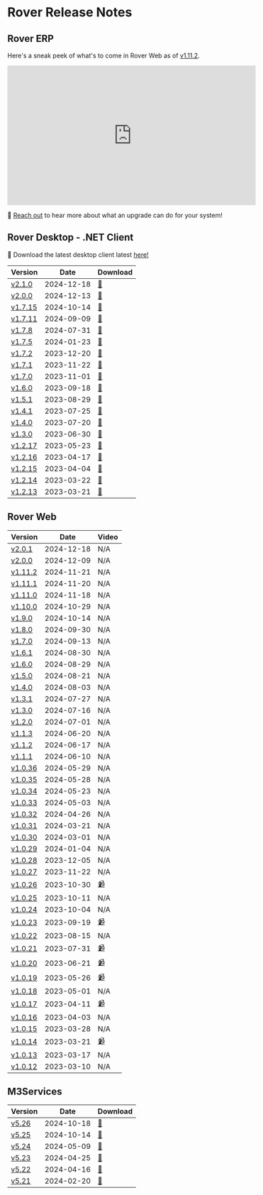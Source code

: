 # Rover Release Notes

<PageHeader />

## Rover ERP

Here's a sneak peek of what's to come in Rover Web as of [v1.11.2](./web/1-11-2/README.md).

<iframe width="560" height="315" src="https://www.youtube.com/embed?listType=playlist&list=PLsvtvn1cJxTIV4jUw9nAGUvMSU4esKECW" title="YouTube video player" frameborder="0" allow="accelerometer; autoplay; clipboard-write; encrypted-media; gyroscope; picture-in-picture; web-share" allowfullscreen></iframe>

📧 [Reach out](mailto:sales@zumasys.com) to hear more about what an upgrade can do for your system!

## Rover Desktop - .NET Client

🚀 Download the latest desktop client latest [here!](https://roverdesktop.blob.core.windows.net/apps/rover-installer@latest.zip)

| Version                               | Date       | Download                                                                         |
| ------------------------------------- | ---------- | -------------------------------------------------------------------------------- |
| [v2.1.0](./desktop/2-1-0/README.md)   | 2024-12-18 | [🔗](https://roverdesktop.blob.core.windows.net/apps/rover-installer-2.1.0.zip)  |
| [v2.0.0](./desktop/2-0-0/README.md)   | 2024-12-13 | [🔗](https://roverdesktop.blob.core.windows.net/apps/rover-installer-2.0.0.zip)  |
| [v1.7.15](./desktop/1-7-15/README.md) | 2024-10-14 | [🔗](https://roverdesktop.blob.core.windows.net/apps/rover-installer-1.7.15.zip) |
| [v1.7.11](./desktop/1-7-11/README.md) | 2024-09-09 | [🔗](https://roverdesktop.blob.core.windows.net/apps/rover-installer-1.7.11.zip) |
| [v1.7.8](./desktop/1-7-8/README.md)   | 2024-07-31 | [🔗](https://roverdesktop.blob.core.windows.net/apps/rover-installer-1.7.8.zip)  |
| [v1.7.5](./desktop/1-7-5/README.md)   | 2024-01-23 | [🔗](https://roverdesktop.blob.core.windows.net/apps/rover-installer-1.7.5.zip)  |
| [v1.7.2](./desktop/1-7-2/README.md)   | 2023-12-20 | [🔗](https://roverdesktop.blob.core.windows.net/apps/rover-installer-1.7.2.zip)  |
| [v1.7.1](./desktop/1-7-1/README.md)   | 2023-11-22 | [🔗](https://roverdesktop.blob.core.windows.net/apps/rover-installer-1.7.1.zip)  |
| [v1.7.0](./desktop/1-7-0/README.md)   | 2023-11-01 | [🔗](https://roverdesktop.blob.core.windows.net/apps/rover-installer-1.7.0.zip)  |
| [v1.6.0](./desktop/1-6-0/README.md)   | 2023-09-18 | [🔗](https://roverdesktop.blob.core.windows.net/apps/rover-installer-1.6.0.zip)  |
| [v1.5.1](./desktop/1-5-1/README.md)   | 2023-08-29 | [🔗](https://roverdesktop.blob.core.windows.net/apps/rover-installer-1.5.1.zip)  |
| [v1.4.1](./desktop/1-4-1/README.md)   | 2023-07-25 | [🔗](https://roverdesktop.blob.core.windows.net/apps/rover-installer-1.4.1.zip)  |
| [v1.4.0](./desktop/1-4-0/README.md)   | 2023-07-20 | [🔗](https://roverdesktop.blob.core.windows.net/apps/rover-installer-1.4.0.zip)  |
| [v1.3.0](./desktop/1-3-0/README.md)   | 2023-06-30 | [🔗](https://roverdesktop.blob.core.windows.net/apps/rover-installer-1.3.0.zip)  |
| [v1.2.17](./desktop/1-2-17/README.md) | 2023-05-23 | [🔗](https://roverdesktop.blob.core.windows.net/apps/rover-installer-1.2.17.zip) |
| [v1.2.16](./desktop/1-2-16/README.md) | 2023-04-17 | [🔗](https://roverdesktop.blob.core.windows.net/apps/rover-installer-1.2.16.zip) |
| [v1.2.15](./desktop/1-2-15/README.md) | 2023-04-04 | [🔗](https://roverdesktop.blob.core.windows.net/apps/rover-installer-1.2.15.zip) |
| [v1.2.14](./desktop/1-2-14/README.md) | 2023-03-22 | [🔗](https://roverdesktop.blob.core.windows.net/apps/rover-installer-1.2.14.zip) |
| [v1.2.13](./desktop/1-2-13/README.md) | 2023-03-21 | [🔗](https://roverdesktop.blob.core.windows.net/apps/rover-installer-1.2.13.zip) |

## Rover Web

| Version                           | Date       | Video                                             |
| --------------------------------- | ---------- | ------------------------------------------------- |
| [v2.0.1](./web/2-0-1/README.md)   | 2024-12-18 | N/A                                               |
| [v2.0.0](./web/2-0-0/README.md)   | 2024-12-09 | N/A                                               |
| [v1.11.2](./web/1-11-2/README.md) | 2024-11-21 | N/A                                               |
| [v1.11.1](./web/1-11-1/README.md) | 2024-11-20 | N/A                                               |
| [v1.11.0](./web/1-11-0/README.md) | 2024-11-18 | N/A                                               |
| [v1.10.0](./web/1-10-0/README.md) | 2024-10-29 | N/A                                               |
| [v1.9.0](./web/1-9-0/README.md)   | 2024-10-14 | N/A                                               |
| [v1.8.0](./web/1-8-0/README.md)   | 2024-09-30 | N/A                                               |
| [v1.7.0](./web/1-7-0/README.md)   | 2024-09-13 | N/A                                               |
| [v1.6.1](./web/1-6-1/README.md)   | 2024-08-30 | N/A                                               |
| [v1.6.0](./web/1-6-0/README.md)   | 2024-08-29 | N/A                                               |
| [v1.5.0](./web/1-5-0/README.md)   | 2024-08-21 | N/A                                               |
| [v1.4.0](./web/1-4-0/README.md)   | 2024-08-03 | N/A                                               |
| [v1.3.1](./web/1-3-1/README.md)   | 2024-07-27 | N/A                                               |
| [v1.3.0](./web/1-3-0/README.md)   | 2024-07-16 | N/A                                               |
| [v1.2.0](./web/1-2-0/README.md)   | 2024-07-01 | N/A                                               |
| [v1.1.3](./web/1-1-3/README.md)   | 2024-06-20 | N/A                                               |
| [v1.1.2](./web/1-1-2/README.md)   | 2024-06-17 | N/A                                               |
| [v1.1.1](./web/1-1-1/README.md)   | 2024-06-10 | N/A                                               |
| [v1.0.36](./web/1-0-36/README.md) | 2024-05-29 | N/A                                               |
| [v1.0.35](./web/1-0-35/README.md) | 2024-05-28 | N/A                                               |
| [v1.0.34](./web/1-0-34/README.md) | 2024-05-23 | N/A                                               |
| [v1.0.33](./web/1-0-33/README.md) | 2024-05-03 | N/A                                               |
| [v1.0.32](./web/1-0-32/README.md) | 2024-04-26 | N/A                                               |
| [v1.0.31](./web/1-0-31/README.md) | 2024-03-21 | N/A                                               |
| [v1.0.30](./web/1-0-30/README.md) | 2024-03-01 | N/A                                               |
| [v1.0.29](./web/1-0-29/README.md) | 2024-01-04 | N/A                                               |
| [v1.0.28](./web/1-0-28/README.md) | 2023-12-05 | N/A                                               |
| [v1.0.27](./web/1-0-27/README.md) | 2023-11-22 | N/A                                               |
| [v1.0.26](./web/1-0-26/README.md) | 2023-10-30 | [📹](https://www.youtube.com/watch?v=35xZMPMm7o8) |
| [v1.0.25](./web/1-0-25/README.md) | 2023-10-11 | N/A                                               |
| [v1.0.24](./web/1-0-24/README.md) | 2023-10-04 | N/A                                               |
| [v1.0.23](./web/1-0-23/README.md) | 2023-09-19 | [📹](https://www.youtube.com/watch?v=l3u8ToUIcfI) |
| [v1.0.22](./web/1-0-22/README.md) | 2023-08-15 | N/A                                               |
| [v1.0.21](./web/1-0-21/README.md) | 2023-07-31 | [📹](https://www.youtube.com/watch?v=8j7BpU8ZAcY) |
| [v1.0.20](./web/1-0-20/README.md) | 2023-06-21 | [📹](https://www.youtube.com/watch?v=cEspiKs3f4Q) |
| [v1.0.19](./web/1-0-19/README.md) | 2023-05-26 | [📹](https://www.youtube.com/watch?v=jb5Ht7JaWr4) |
| [v1.0.18](./web/1-0-18/README.md) | 2023-05-01 | N/A                                               |
| [v1.0.17](./web/1-0-17/README.md) | 2023-04-11 | [📹](https://www.youtube.com/watch?v=vIqJ_ito4as) |
| [v1.0.16](./web/1-0-16/README.md) | 2023-04-03 | N/A                                               |
| [v1.0.15](./web/1-0-15/README.md) | 2023-03-28 | N/A                                               |
| [v1.0.14](./web/1-0-14/README.md) | 2023-03-21 | [📹](https://www.youtube.com/watch?v=yItAZJw-LgM) |
| [v1.0.13](./web/1-0-13/README.md) | 2023-03-17 | N/A                                               |
| [v1.0.12](./web/1-0-12/README.md) | 2023-03-10 | N/A                                               |

## M3Services

| Version                              | Date       | Download                                                                       |
| ------------------------------------ | ---------- | ------------------------------------------------------------------------------ |
| [v5.26](./m3services/5-26/README.md) | 2024-10-18 | [🔗](https://roverdesktop.blob.core.windows.net/apps/M3ServicesSetup_5.26.zip) |
| [v5.25](./m3services/5-25/README.md) | 2024-10-14 | [🔗](https://roverdesktop.blob.core.windows.net/apps/M3ServicesSetup_5.25.zip) |
| [v5.24](./m3services/5-24/README.md) | 2024-05-09 | [🔗](https://roverdesktop.blob.core.windows.net/apps/M3ServicesSetup_5.24.zip) |
| [v5.23](./m3services/5-23/README.md) | 2024-04-25 | [🔗](https://roverdesktop.blob.core.windows.net/apps/M3ServicesSetup_5.23.zip) |
| [v5.22](./m3services/5-22/README.md) | 2024-04-16 | [🔗](https://roverdesktop.blob.core.windows.net/apps/M3ServicesSetup_5.22.zip) |
| [v5.21](./m3services/5-21/README.md) | 2024-02-20 | [🔗](https://roverdesktop.blob.core.windows.net/apps/M3ServicesSetup_5.21.zip) |

<PageFooter />
